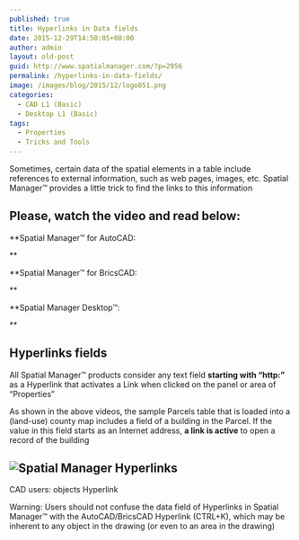 ```yaml
---
published: true
title: Hyperlinks in Data fields
date: 2015-12-29T14:50:05+00:00
author: admin
layout: old-post
guid: http://www.spatialmanager.com/?p=2956
permalink: /hyperlinks-in-data-fields/
image: /images/blog/2015/12/logo851.png
categories:
  - CAD L1 (Basic)
  - Desktop L1 (Basic)
tags:
  - Properties
  - Tricks and Tools
---
```

Sometimes, certain data of the spatial elements in a table include references to external information, such as web pages, images, etc. Spatial Manager™ provides a little trick to find the links to this information<!--more-->

## Please, watch the video and read below:

**Spatial Manager™ for AutoCAD:
  
** 
  


**Spatial Manager™ for BricsCAD:
  
** 
  


**Spatial Manager Desktop™:
  
** 
  


## Hyperlinks fields

All Spatial Manager™ products consider any text field **starting with &#8220;http:&#8221;** as a Hyperlink that activates a Link when clicked on the panel or area of &#8220;Properties&#8221;

As shown in the above videos, the sample Parcels table that is loaded into a (land-use) county map includes a field of a building in the Parcel. If the value in this field starts as an Internet address, **a link is active** to open a record of the building

## <img src="/images/blog/2015/12/Spatial-Manager-Hyperlinks-Boston-sample1-1024x577.png" alt="Spatial Manager Hyperlinks" width="625" height="352" srcset="/images/blog/2015/12/Spatial-Manager-Hyperlinks-Boston-sample1-1024x577.png 1024w, /images/blog/2015/12/Spatial-Manager-Hyperlinks-Boston-sample1-300x169.png 300w, /images/blog/2015/12/Spatial-Manager-Hyperlinks-Boston-sample1-624x351.png 624w, /images/blog/2015/12/Spatial-Manager-Hyperlinks-Boston-sample1.png 1266w" sizes="(max-width: 625px) 100vw, 625px" />
  
CAD users: objects Hyperlink

Warning: Users should not confuse the data field of Hyperlinks in Spatial Manager™ with the AutoCAD/BricsCAD Hyperlink (CTRL+K), which may be inherent to any object in the drawing (or even to an area in the drawing)